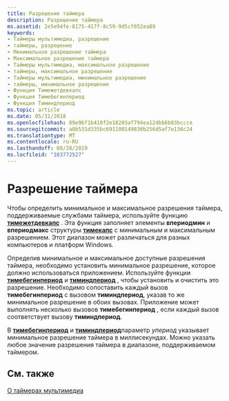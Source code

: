 ```yaml
---
title: Разрешение таймера
description: Разрешение таймера
ms.assetid: 2e5e94fe-8175-417f-8c59-9d5cf052ea89
keywords:
- Таймеры мультимедиа, разрешение
- таймеры, разрешение
- Минимальное разрешение таймера
- Максимальное разрешение таймера
- Таймеры мультимедиа, максимальное разрешение
- таймеры, максимальное разрешение
- Таймеры мультимедиа, минимальное разрешение
- таймеры, минимальное разрешение
- Функция Тимежетдевкапс
- Функция Тимебегинпериод
- Функция Тиминдпериод
ms.topic: article
ms.date: 05/31/2018
ms.openlocfilehash: 89e96f1b410f2e18203af794ea124bb6b83bccce
ms.sourcegitcommit: a0b531d335bc691100149830b256d5af7e136c24
ms.translationtype: MT
ms.contentlocale: ru-RU
ms.lasthandoff: 08/28/2019
ms.locfileid: "103772527"
---
```

# <a name="timer-resolution"></a>Разрешение таймера

Чтобы определить минимальное и максимальное разрешения таймера, поддерживаемые службами таймера, используйте функцию [**тимежетдевкапс**](/windows/desktop/api/TimeAPI/nf-timeapi-timegetdevcaps) . Эта функция заполняет элементы **впериодмин** и **впериодмакс** структуры [**тимекапс**](/windows/desktop/api/TimeAPI/ns-timeapi-timecaps) с минимальным и максимальным разрешением. Этот диапазон может различаться для разных компьютеров и платформ Windows.

Определив минимальное и максимальное доступные разрешения таймера, необходимо установить минимальное разрешение, которое должно использоваться приложением. Используйте функции [**тимебегинпериод**](/windows/desktop/api/TimeAPI/nf-timeapi-timebeginperiod) и [**тиминдпериод**](/windows/desktop/api/TimeAPI/nf-timeapi-timeendperiod) , чтобы установить и очистить это разрешение. Необходимо сопоставить каждый вызов **тимебегинпериод** с вызовом **тиминдпериод**, указав то же минимальное разрешение в обоих вызовах. Приложение может выполнять несколько вызовов **тимебегинпериод** , если каждый вызов соответствует вызову **тиминдпериод**.

В [**тимебегинпериод**](/windows/desktop/api/TimeAPI/nf-timeapi-timebeginperiod) и [**тиминдпериод**](/windows/desktop/api/TimeAPI/nf-timeapi-timeendperiod)параметр *упериод* указывает минимальное разрешение таймера в миллисекундах. Можно указать любое значение разрешения таймера в диапазоне, поддерживаемом таймером.

## <a name="related-topics"></a>См. также

<dl> <dt>

[О таймерах мультимедиа](about-multimedia-timers.md)
</dt> </dl>

 

 




